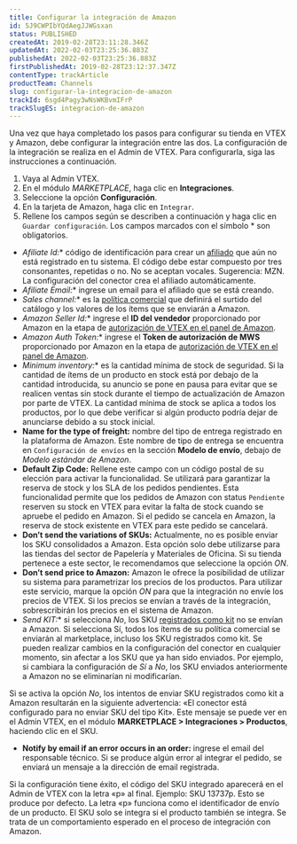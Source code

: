 ```yaml
---
title: Configurar la integración de Amazon
id: 5J9CWPIbYQdAegJJWGsxan
status: PUBLISHED
createdAt: 2019-02-28T23:11:28.346Z
updatedAt: 2022-02-03T23:25:36.883Z
publishedAt: 2022-02-03T23:25:36.883Z
firstPublishedAt: 2019-02-28T23:12:37.347Z
contentType: trackArticle
productTeam: Channels
slug: configurar-la-integracion-de-amazon
trackId: 6sgd4Pagy3wNsWKBvmIFrP
trackSlugES: integracion-de-amazon
---
```


Una vez que haya completado los pasos para configurar su tienda en VTEX y Amazon, debe configurar la integración entre las dos. La configuración de la integración se realiza en el Admin de VTEX. Para configurarla, siga las instrucciones a continuación.

1. Vaya al Admin VTEX.
2. En el módulo *MARKETPLACE*, haga clic en **Integraciones**.
3. Seleccione la opción **Configuración**.
4. En la tarjeta de Amazon, haga clic en `Integrar`.
5. Rellene los campos según se describen a continuación y haga clic en `Guardar configuración`. Los campos marcados con el símbolo * son obligatorios.

- **Afiliate Id*:** código de identificación para crear un [afiliado](https://help.vtex.com/es/tutorial/o-que-e-afiliado) que aún no está registrado en tu sistema. El código debe estar compuesto por tres consonantes, repetidas o no. No se aceptan vocales. Sugerencia: MZN. La configuración del conector crea el afiliado automáticamente.
- **Afiliate Email*:** ingrese un email para el afiliado que se está creando.
- **Sales channel*:** es la [política comercial](https://help.vtex.com/es/tracks/amazon-integration-setup--6sgd4Pagy3wNsWKBvmIFrP/37hdzaRUhJqRfXH1bIRXAa#definir-la-politica-comercial-en-amazon) que definirá el surtido del catálogo y los valores de los ítems que se enviarán a Amazon. 
- **Amazon Seller Id*:** ingrese el **ID del vendedor** proporcionado por Amazon en la etapa de [autorización de VTEX en el panel de Amazon](https://help.vtex.com/es/tracks/configurar-la-integracion-de-amazon--6sgd4Pagy3wNsWKBvmIFrP/43L0dpbjLBz6tcim1BbTzf). 
- **Amazon Auth Token*:** ingrese el **Token de autorización de MWS** proporcionado por Amazon en la etapa de [autorización de VTEX en el panel de Amazon](https://help.vtex.com/es/tracks/configurar-la-integracion-de-amazon--6sgd4Pagy3wNsWKBvmIFrP/43L0dpbjLBz6tcim1BbTzf). 
- **Minimum inventory*:** es la cantidad mínima de stock de seguridad. Si la cantidad de ítems de un producto en stock está por debajo de la cantidad introducida, su anuncio se pone en pausa para evitar que se realicen ventas sin stock durante el tiempo de actualización de Amazon por parte de VTEX. La cantidad mínima de stock se aplica a todos los productos, por lo que debe verificar si algún producto podría dejar de anunciarse debido a su stock inicial.
- **Name for the type of freight:** nombre del tipo de entrega registrado en la plataforma de Amazon. Este nombre de tipo de entrega se encuentra en `Configuración de envíos` en la sección **Modelo de envío**, debajo de *Modelo estándar de Amazon*.
- **Default Zip Code:** Rellene este campo con un código postal de su elección para activar la funcionalidad. Se utilizará para garantizar la reserva de stock y los SLA de los pedidos pendientes. Esta funcionalidad permite que los pedidos de Amazon con status `Pendiente` reserven su stock en VTEX para evitar la falta de stock cuando se apruebe el pedido en Amazon. Si el pedido se cancela en Amazon, la reserva de stock existente en VTEX para este pedido se cancelará.
- **Don’t send the variations of SKUs:** Actualmente, no es posible enviar los SKU consolidados a Amazon. Esta opción solo debe utilizarse para las tiendas del sector de Papelería y Materiales de Oficina. Si su tienda pertenece a este sector, le recomendamos que seleccione la opción *ON*. 
- **Don’t send price to Amazon:** Amazon le ofrece la posibilidad de utilizar su sistema para parametrizar los precios de los productos. Para utilizar este servicio, marque la opción *ON* para que la integración no envíe los precios de VTEX. Si los precios se envían a través de la integración, sobrescribirán los precios en el sistema de Amazon.
- **Send KIT*:** si selecciona *No*, los SKU [registrados como kit](https://help.vtex.com/es/tutorial/cadastrando-kit--tutorials_215) no se envían a Amazon. Si selecciona Sí, todos los ítems de su política comercial se enviarán al marketplace, incluso los SKU registrados como kit. Se pueden realizar cambios en la configuración del conector en cualquier momento, sin afectar a los SKU que ya han sido enviados. Por ejemplo, si cambiara la configuración de *Sí* a *No*, los SKU enviados anteriormente a Amazon no se eliminarían ni modificarían.

<div class="alert alert-info">
Si se activa la opción <i>No</i>, los intentos de enviar SKU registrados como kit a Amazon resultarán en la siguiente advertencia: «El conector está configurado para no enviar SKU del tipo Kit». Este mensaje se puede ver en el Admin VTEX, en el módulo <b>MARKETPLACE > Integraciones > Productos</b>, haciendo clic en el SKU.
</div>

- **Notify by email if an error occurs in an order:** ingrese el email del responsable técnico. Si se produce algún error al integrar el pedido, se enviará un mensaje a la dirección de email registrada. 

<div class="alert-info">
Si la configuración tiene éxito, el código del SKU integrado aparecerá en el Admin de VTEX con la letra «p» al final.  Ejemplo: SKU 13737p.
Esto se produce por defecto. La letra «p» funciona como el identificador de envío de un producto. El SKU solo se integra si el producto también se integra. Se trata de un comportamiento esperado en el proceso de integración con Amazon.
</div>

